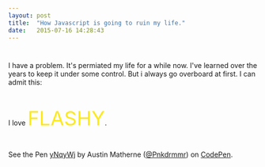 ```yaml
---
layout: post
title:  "How Javascript is going to ruin my life."
date:   2015-07-16 14:28:43
---
```


I have a problem. It's permiated my life for a while now. I've learned over the years to keep it under some control. But i always go overboard at first. I can admit this:

<style>
p {
    margin: 40px auto
}

.flash {
    font-size: 40px;
    animation: tada 2s infinite, flash 2s infinite;
}
@keyframes flash {
  0%, 50%, 100% {
    opacity: 1;
    color:yellow;
  }

  25%, 75% {
    opacity: 0;
    color:red;
  }
}
@keyframes tada {
  0% {
    transform: scale3d(1, 1, 1);
  }

  10%, 20% {
    transform: scale3d(.9, .9, .9) rotate3d(0, 0, 1, -3deg);
  }

  30%, 50%, 70%, 90% {
    transform: scale3d(1.1, 1.1, 1.1) rotate3d(0, 0, 1, 3deg);
  }

  40%, 60%, 80% {
    transform: scale3d(1.1, 1.1, 1.1) rotate3d(0, 0, 1, -3deg);
  }

  100% {
    transform: scale3d(1, 1, 1);
  }
}
</style>




I love <span class="flash">FLASHY</span>.


<p data-height="268" data-theme-id="0" data-slug-hash="yNqyWj" data-default-tab="result" data-user="Pnkdrmmr" class='codepen'>See the Pen <a href='http://codepen.io/Pnkdrmmr/pen/yNqyWj/'>yNqyWj</a> by Austin Matherne (<a href='http://codepen.io/Pnkdrmmr'>@Pnkdrmmr</a>) on <a href='http://codepen.io'>CodePen</a>.</p>
<script async src="//assets.codepen.io/assets/embed/ei.js"></script>